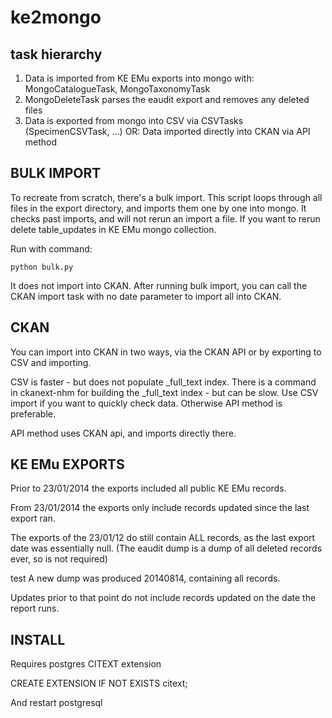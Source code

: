ke2mongo
========

task hierarchy
--------------

1. Data is imported from KE EMu exports into mongo with: MongoCatalogueTask, MongoTaxonomyTask
2. MongoDeleteTask parses the eaudit export and removes any deleted files
3. Data is exported from mongo into CSV via CSVTasks (SpecimenCSVTask, ...) 
    OR:
   Data imported directly into CKAN via API method 


BULK IMPORT
-----------

To recreate from scratch, there's a bulk import. This script loops through all files
in the export directory, and imports them one by one into mongo.  It checks past imports,
and will not rerun an import a file. If you want to rerun delete table_updates in KE EMu
mongo collection.

Run with command:

    python bulk.py

It does not import into CKAN. After running bulk import, you can call the
CKAN import task with no date parameter to import all into CKAN.


CKAN
----

You can import into CKAN in two ways, via the CKAN API or by exporting to CSV and importing.

CSV is faster - but does not populate _full_text index. There is a command in ckanext-nhm for
building the _full_text index - but can be slow. Use CSV import if you want to quickly check
data. Otherwise API method is preferable.

API method uses CKAN api, and imports directly there.


KE EMu EXPORTS
--------------

Prior to 23/01/2014 the exports included all public KE EMu records.

From 23/01/2014 the exports only include records updated since the last export ran.

The exports of the 23/01/12 do still contain ALL records, as the last export date was essentially null.
(The eaudit dump is a dump of all deleted records ever, so is not required)

test
A new dump was produced 20140814, containing all records. 

Updates prior to that point do not include records updated on the date the report runs.


INSTALL
-------

Requires postgres CITEXT extension

CREATE EXTENSION IF NOT EXISTS citext;

And restart postgresql